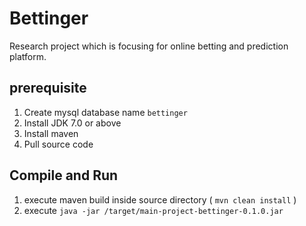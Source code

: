 # Bettinger

Research project which is focusing for online betting and prediction platform.

## prerequisite
 1. Create mysql database name `bettinger` 
 2. Install JDK 7.0 or above
 3. Install maven
 4. Pull source code
 
 ## Compile and Run
 1. execute maven build inside source directory ( `mvn clean install` )
 2. execute `java -jar /target/main-project-bettinger-0.1.0.jar`
